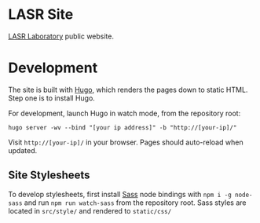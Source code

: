 # LASR Site
[LASR Laboratory](http://lasr.tamu.edu/) public website.

# Development
The site is built with [Hugo](http://www.gohugo.io/), which renders the pages down to static HTML. Step one is to install Hugo.

For development, launch Hugo in watch mode, from the repository root:

```
hugo server -wv --bind "[your ip address]" -b "http://[your-ip]/"
```

Visit `http://[your-ip]/` in your browser. Pages should auto-reload when updated.

## Site Stylesheets

To develop stylesheets, first install [Sass](http://sass-lang.com/) node bindings with `npm i -g node-sass` and run `npm run watch-sass` from the repository root. Sass styles are located in `src/style/` and rendered to `static/css/`
